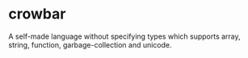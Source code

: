 crowbar
=======

A self-made language without specifying types which supports array, string, function, garbage-collection and unicode.
